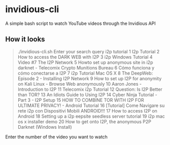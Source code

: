 # invidious-cli
A simple bash script to watch YouTube videos through the Invidious API

## How it looks

 > ./invidious-cli.sh
Enter your search query
i2p tutorial
     1  I2p Tutorial
     2  How to access the DARK WEB with I2P
     3  i2p Windows Tutorial
     4  Video #7   The I2P Network
     5  Howto set up anonymous site in i2p darknet - Telecomix Crypto Munitions Bureau
     6  Cómo funciona y cómo conectarse a I2P
     7  i2p Tutorial Mac OS X
     8  The DeepWeb: Episode 2 - Installing I2P Network
     9  How to set up I2P for anonymity on Kali Linux - Browse Web anonymously
    10  Aaron Jones - Introduction to I2P
    11  Telecomix i2p Tutorial
    12  Question: Is I2P Better than TOR?
    13  An Idiots Guide to Using I2P
    14  Cyber Ninja Tutorial - Part 3 - I2P Setup
    15  HOW TO COMBINE TOR WITH I2P FOR ULTIMATE PRIVACY! - Android Tutorial
    16  [Tutorial] Come Navigare su rete i2p con Dispositivi Mobili ANDROID!!!
    17  How to access I2P on Android
    18  Setting up a i2p eepsite seedless server tutorial
    19  i2p mac os x installer demo
    20  How to get onto I2P, the anonymous P2P Darknet (Windows Install)

Enter the number of the video you want to watch
